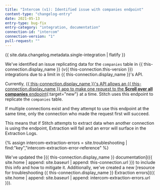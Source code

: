 ```yaml
---
title: "Intercom (v1): Identified issue with companies endpoint"
content-type: "changelog-entry"
date: 2021-05-13
entry-type: bug-fix
entry-category: "integration, documentation"
connection-id: "intercom"
connection-version: "1"
pull-request: ""
---
```

{{ site.data.changelog.metadata.single-integration | flatify }}

We've identified an issue replicating data for the `companies` table in {{ this-connection.display_name }} (v{{ this-connection.this-version }}) integrations due to a limit in {{ this-connection.display_name }}'s API.

Currently, [{{ this-connection.display_name }}'s API allows an {{ this-connection.display_name }} app to make one request to the **Scroll over all companies** endpoint](https://developers.intercom.com/intercom-api-reference/v2.0/reference#iterating-over-all-companies){:target="new"} at a time. Stitch uses this endpoint to replicate the `companies` table. 

If multiple connections exist and they attempt to use this endpoint at the same time, only the connection who made the request first will succeed.

This means that if Stitch attempts to extract data when another connection is using the endpoint, Extraction will fail and an error will surface in the Extraction Logs.

{% assign intercom-extraction-errors = site.troubleshooting | find:"key","intercom-extraction-error-reference" %}

We've updated the [{{ this-connection.display_name }} documentation]({{ site.home | append: site.baseurl | append: this-connection.url }}) to include this info and how to mitigate it. Additionally, we've created a new [resource for troubleshooting {{ this-connection.display_name }} Extraction errors]({{ site.home | append: site.baseurl | append: intercom-extraction-errors.url }}).
